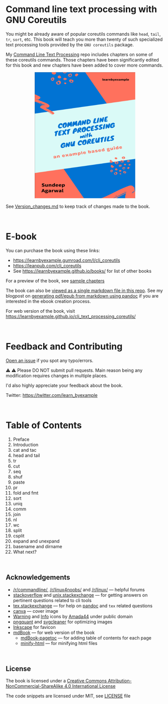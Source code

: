# Command line text processing with GNU Coreutils

You might be already aware of popular coreutils commands like `head`, `tail`, `tr`, `sort`, etc. This book will teach you more than twenty of such specialized text processing tools provided by the `GNU coreutils` package.

My [Command Line Text Processing](https://github.com/learnbyexample/Command-line-text-processing) repo includes chapters on some of these coreutils commands. Those chapters have been significantly edited for this book and new chapters have been added to cover more commands.

<p align="center">
    <img src="./images/cli_coreutils.png" width="320px" height="400px" />
</p>

See [Version_changes.md](./Version_changes.md) to keep track of changes made to the book.

<br>

# E-book

You can purchase the book using these links:

* https://learnbyexample.gumroad.com/l/cli_coreutils
* https://leanpub.com/cli_coreutils
* See https://learnbyexample.github.io/books/ for list of other books

For a preview of the book, see [sample chapters](https://github.com/learnbyexample/cli_text_processing_coreutils/blob/main/sample_chapters/cli_text_processing_coreutils_sample.pdf)

The book can also be [viewed as a single markdown file in this repo](./cli_text_processing_coreutils.md). See my blogpost on [generating pdf/epub from markdown using pandoc](https://learnbyexample.github.io/customizing-pandoc/) if you are interested in the ebook creation process.

For web version of the book, visit https://learnbyexample.github.io/cli_text_processing_coreutils/

<br>

# Feedback and Contributing

[Open an issue](https://github.com/learnbyexample/cli_text_processing_coreutils/issues) if you spot any typo/errors.

:warning: :warning: Please DO NOT submit pull requests. Main reason being any modification requires changes in multiple places.

I'd also highly appreciate your feedback about the book.

Twitter: https://twitter.com/learn_byexample

<br>

# Table of Contents

1) Preface
2) Introduction
3) cat and tac
4) head and tail
5) tr
6) cut
7) seq
8) shuf
9) paste
10) pr
11) fold and fmt
12) sort
13) uniq
14) comm
15) join
16) nl
17) wc
18) split
19) csplit
20) expand and unexpand
21) basename and dirname
22) What next?

<br>

## Acknowledgements

* [/r/commandline/](https://www.reddit.com/r/commandline), [/r/linux4noobs/](https://www.reddit.com/r/linux4noobs/) and [/r/linux/](https://www.reddit.com/r/linux/) — helpful forums
* [stackoverflow](https://stackoverflow.com/) and [unix.stackexchange](https://unix.stackexchange.com/) — for getting answers on pertinent questions related to cli tools
* [tex.stackexchange](https://tex.stackexchange.com/) — for help on [pandoc](https://github.com/jgm/pandoc/) and `tex` related questions
* [canva](https://www.canva.com/) — cover image
* [Warning](https://commons.wikimedia.org/wiki/File:Warning_icon.svg) and [Info](https://commons.wikimedia.org/wiki/File:Info_icon_002.svg) icons by [Amada44](https://commons.wikimedia.org/wiki/User:Amada44) under public domain
* [pngquant](https://pngquant.org/) and [svgcleaner](https://github.com/RazrFalcon/svgcleaner) for optimizing images
* [Inkscape](https://inkscape.org/) for favicon
* [mdBook](https://github.com/rust-lang/mdBook) — for web version of the book
    * [mdBook-pagetoc](https://github.com/JorelAli/mdBook-pagetoc) — for adding table of contents for each page
    * [minify-html](https://github.com/wilsonzlin/minify-html) — for minifying html files

<br>

## License

The book is licensed under a [Creative Commons Attribution-NonCommercial-ShareAlike 4.0 International License](https://creativecommons.org/licenses/by-nc-sa/4.0/)

The code snippets are licensed under MIT, see [LICENSE](./LICENSE) file

